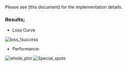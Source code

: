 Please see [this document] for the implementation details.

### Results;
- Loss Curve

![loss_1success](https://user-images.githubusercontent.com/36635562/227792801-afb5a465-3886-4444-bbf2-8281e8465248.png)

- Performance: 

![whole_plot](https://user-images.githubusercontent.com/36635562/227792840-e88da7b2-2f19-4ac6-82b6-7f9c5e367e9c.png)
![Special_spots](https://user-images.githubusercontent.com/36635562/227792844-d811c5f4-4b7d-490a-be6c-b6e425135aae.png)

